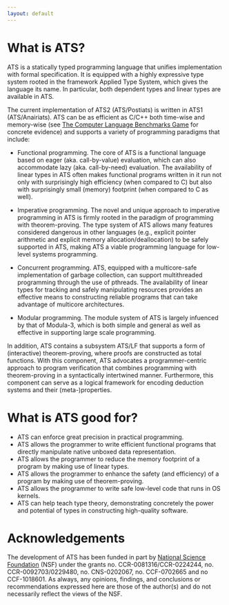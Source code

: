 ```yaml
---
layout: default
---
```


# What is ATS?

ATS is a statically typed programming language that unifies
implementation with formal specification. It is equipped with a highly
expressive type system rooted in the framework Applied Type System,
which gives the language its name. In particular, both dependent types
and linear types are available in ATS.

The current implementation of ATS2 (ATS/Postiats) is written in ATS1
(ATS/Anairiats). ATS can be as efficient as C/C++ both time-wise and
memory-wise (see [The Computer Language Benchmarks Game][1] for concrete
evidence) and supports a variety of programming paradigms that include:

- Functional programming. The core of ATS is a functional language based
  on eager (aka. call-by-value) evaluation, which can also accommodate
  lazy (aka. call-by-need) evaluation. The availability of linear types in
  ATS often makes functional programs written in it run not only with
  surprisingly high efficiency (when compared to C) but also with
  surprisingly small (memory) footprint (when compared to C as well).

- Imperative programming. The novel and unique approach to imperative
  programming in ATS is firmly rooted in the paradigm of programming
  with theorem-proving. The type system of ATS allows many features
  considered dangerous in other languages (e.g., explicit pointer
  arithmetic and explicit memory allocation/deallocation) to be safely
  supported in ATS, making ATS a viable programming language for low-level
  systems programming. 

- Concurrent programming. ATS, equipped with a multicore-safe
  implementation of garbage collection, can support multithreaded
  programming through the use of pthreads. The availability of linear
  types for tracking and safely manipulating resources provides an
  effective means to constructing reliable programs that can take
  advantage of multicore architectures.

- Modular programming. The module system of ATS is largely infuenced by
  that of Modula-3, which is both simple and general as well as effective
  in supporting large scale programming.

In addition, ATS contains a subsystem ATS/LF that supports a form of
(interactive) theorem-proving, where proofs are constructed as total
functions. With this component, ATS advocates a programmer-centric
approach to program verification that combines programming with
theorem-proving in a syntactically intertwined manner. Furthermore, this
component can serve as a logical framework for encoding deduction
systems and their (meta-)properties. 

# What is ATS good for?

- ATS can enforce great precision in practical programming.
- ATS allows the programmer to write efficient functional programs
  that directly manipulate native unboxed data representation.
- ATS allows the programmer to reduce the memory footprint of a
program by making use of linear types.
- ATS allows the programmer to enhance the safety (and efficiency) of
a program by making use of theorem-proving.
- ATS allows the programmer to write safe low-level code that runs in
OS kernels.
- ATS can help teach type theory, demonstrating concretely the power
and potential of types in constructing high-quality software.

# Acknowledgements

The development of ATS has been funded in part by
[National Science Foundation][2] (NSF) under the grants no.
CCR-0081316/CCR-0224244, no. CCR-0092703/0229480, no. CNS-0202067, no.
CCF-0702665 and no CCF-1018601. As always, any opinions, findings,
and conclusions or recommendations expressed here are those of the author(s) and do not
necessarily reflect the views of the NSF.
 
[1]: http://shootout.alioth.debian.org/
[2]: http://www.nsf.gov/
